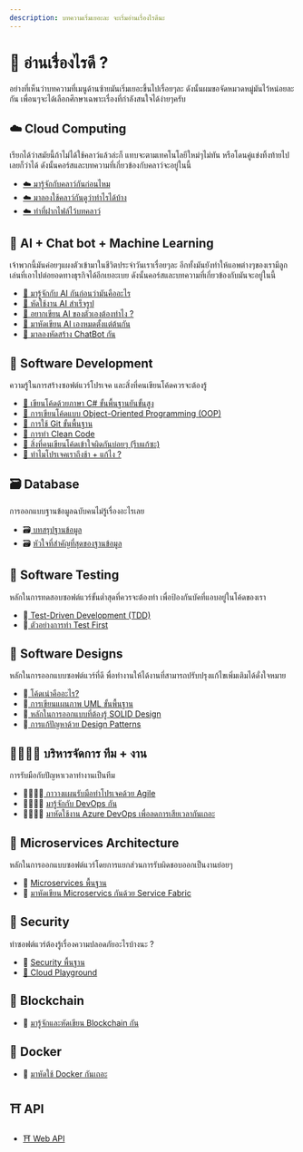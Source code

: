 ```yaml
---
description: บทความเริ่มเยอะละ จะเริ่มอ่านเรื่องไรดีนะ
---
```


# 🤔 อ่านเรื่องไรดี ?

อย่างที่เห็นว่าบทความที่เมนูด้านซ้ายมันเริ่มเยอะขึ้นไปเรื่อยๆละ ดังนั้นผมขอจัดหมวดหมู่มันไว้หน่อยละกัน เพื่อนๆจะได้เลือกศึกษาเฉพาะเรื่องที่กำลังสนใจได้ง่ายๆครับ

## ☁️ Cloud Computing

เรียกได้ว่าสมัยนี้ถ้าไม่ได้ใช้คลาว์แล้วล่ะก็ แทบจะตามเทคโนโลยีใหม่ๆไม่ทัน หรือโดนคู่แข่งทิ้งท้ายไปเลยก็ว่าได้ ดังนั้นคอร์สและบทความที่เกี่ยวข้องกับคลาว์จะอยู่ในนี้

* [☁️ มารู้จักกับคลาว์กันก่อนไหม](https://saladpuk.gitbook.io/learn/basic/cloud101)
* [☁️ มาลองใช้คลาว์กันดูว่าทำไรได้บ้าง](https://saladpuk.gitbook.io/learn/cloud/azure101)
* [☁️ ทำที่ฝากไฟล์ไว้บทคลาว์](https://saladpuk.gitbook.io/learn/cloud/azure-storage)

## 🤖 AI + Chat bot + Machine Learning

 เจ้าพวกนี้มันค่อยๆแผงตัวเข้ามาในชีวิตประจำวันเราเรื่อยๆละ อีกทั้งมันยังทำให้แอพต่างๆของเรามีลูกเล่นที่เอาไปต่อยอดทางธุรกิจได้อีกเยอะเบย ดังนั้นคอร์สและบทความที่เกี่ยวข้องกับมันจะอยู่ในนี้

* [🤖 มารู้จักกับ AI กันก่อนว่ามันคืออะไร](https://saladpuk.gitbook.io/learn/basic/ai)
* [🤖 หัดใช้งาน AI สำเร็จรูป](https://saladpuk.gitbook.io/learn/cloud/azure-cognitive-services)
* [🤖 อยากเขียน AI ของตัวเองต้องทำไง ?](https://saladpuk.gitbook.io/learn/basic/data-scientist)
* [🤖 มาหัดเขียน AI เองหมดตั้งแต่ต้นกัน](https://saladpuk.gitbook.io/learn/cloud/machine-learning-studio)
* [🤖 มาลองหัดสร้าง ChatBot กัน](https://saladpuk.gitbook.io/learn/cloud/azure-bot-service)

## 📝 Software Development

ความรู้ในการสร้างซอฟต์แวร์โปรเจค และสิ่งที่คนเขียนโค้ดควรจะต้องรู้

* [📝 เขียนโค้ดด้วยภาษา C\# ขั้นพื้นฐานยันขั้นสูง](https://saladpuk.gitbook.io/learn/beginner-1/csharp101)
* [📝 การเขียนโค้ดแบบ Object-Oriented Programming \(OOP\)](https://saladpuk.gitbook.io/learn/beginner-1/oop)
* [📝 การใช้ Git ขั้นพื้นฐาน](https://saladpuk.gitbook.io/learn/basic/git)
* [📝 การทำ Clean Code](https://saladpuk.gitbook.io/learn/basic/clean-code)
* [📝 สิ่งที่คนเขียนโค้ดเข้าใจผิดกันบ่อยๆ \(รีบแก้ซะ\)](https://saladpuk.gitbook.io/learn/basic/mist)
* [📝 ทำไมโปรเจคเราถึงช้า + แก้ไง ?](https://saladpuk.gitbook.io/learn/basic/bottlenecks)

## 🗃️ Database

การออกแบบฐานข้อมูลฉบับคนไม่รู้เรื่องอะไรเลย

* 🗃️[ บทสรุปฐานข้อมูล](https://www.saladpuk.com/beginner-1/database-design)
* 🗃️ [หัวใจที่สำคัญที่สุดของฐานข้อมูล](https://www.saladpuk.com/basic/bottlenecks/work-with-db)

## 🧪 Software Testing

หลักในการทดสอบซอฟต์แวร์ขั้นต่ำสุดที่ควรจะต้องทำ เพื่อป้องกันบัคที่แอบอยู่ในโค้ดของเรา

* 🧪[ Test-Driven Development \(TDD\)](https://saladpuk.gitbook.io/learn/software-testing/tdd101)
* 🧪[ ตัวอย่างการทำ Test First](https://saladpuk.gitbook.io/learn/software-testing/test-first-design)

## 📐 Software Designs

หลักในการออกแบบซอฟต์แวร์ที่ดี พื่อทำงานให้ได้งานที่สามารถปรับปรุงแก้ไขเพิ่มเติมได้ดั่งใจหมาย

* 📐[ โค้ดเน่าคืออะไร?](https://saladpuk.gitbook.io/learn/basic/code-smells)
* 📐[ การเขียนแผนภาพ UML ขั้นพื้นฐาน](https://saladpuk.gitbook.io/learn/basic/uml)
* 📐[ หลักในการออกแบบที่ต้องรู้ SOLID Design](https://saladpuk.gitbook.io/learn/basic/solid)
* 📐[ การแก้ปัญหาด้วย Design Patterns](https://saladpuk.gitbook.io/learn/software-design/designpatterns)

## 👨‍👩‍👦‍👦 บริหารจัดการ ทีม + งาน

การรับมือกับปัญหาเวลาทำงานเป็นทีม

* 👨‍👩‍👦‍👦[ กาวางแผนรับมือทำโปรเจคด้วย Agile ](https://saladpuk.gitbook.io/learn/basic/agile-methodology)
* 👨‍👩‍👦‍👦 [มารู้จักกับ DevOps กัน](https://saladpuk.gitbook.io/learn/basic/devops)
* 👨‍👩‍👦‍👦 [มาหัดใช้งาน Azure DevOps เพื่อลดการเสียเวลากันเถอะ](https://saladpuk.gitbook.io/learn/cloud/azure-devops)

## 🚀 Microservices Architecture

หลักในการออกแบบซอฟต์แวร์โดยการแยกส่วนการรับผิดชอบออกเป็นงานย่อยๆ

* 🚀 [Microservices พื้นฐาน](https://saladpuk.gitbook.io/learn/basic/microservices)
* 🚀 [มาหัดเขียน Microservics กันด้วย Service Fabric](https://saladpuk.gitbook.io/learn/cloud/azure-service-fabric)

## 🔐 Security

ทำซอฟต์แวร์ต้องรู้เรื่องความปลอดภัยอะไรบ้างนะ ?

* 🔐 [Security พื้นฐาน](https://www.saladpuk.com/basic/security101)
* [🔐 Cloud Playground](https://www.saladpuk.com/cloud/cloud-playground)

## 🔗 Blockchain

* 🔗 [มารู้จักและหัดเขียน Blockchain กัน](https://saladpuk.gitbook.io/learn/cloud/blockchain)

## 🐳 Docker

* 🐳 [มาหัดใช้ Docker กันเถอะ](https://saladpuk.gitbook.io/learn/basic/docker)

## ⛩️ API

* [⛩️ Web API](https://saladpuk.gitbook.io/learn/web/web-api-101)

